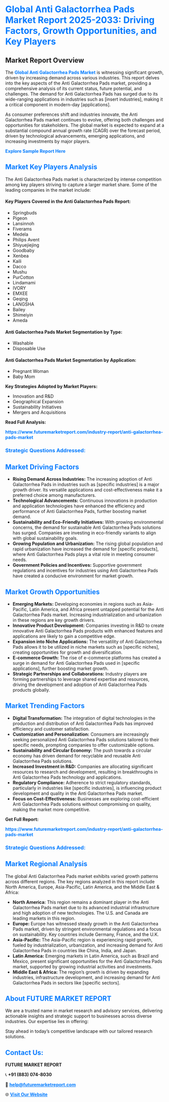 <h1 style="color: #007BFF;">Global Anti Galactorrhea Pads Market Report 2025-2033: Driving Factors, Growth Opportunities, and Key Players</h1>

<section id="overview">
<h2>Market Report Overview</h2>
<p>The <a href="https://www.futuremarketreport.com/industry-report/anti-galactorrhea-pads-market" style="color: #007BFF; text-decoration: none;"><strong>Global Anti Galactorrhea Pads Market</strong></a> is witnessing significant growth, driven by increasing demand across various industries. This report delves into the key aspects of the Anti Galactorrhea Pads market, providing a comprehensive analysis of its current status, future potential, and challenges. The demand for Anti Galactorrhea Pads has surged due to its wide-ranging applications in industries such as [insert industries], making it a critical component in modern-day [applications].</p>
<p>As consumer preferences shift and industries innovate, the Anti Galactorrhea Pads market continues to evolve, offering both challenges and opportunities for stakeholders. The global market is expected to expand at a substantial compound annual growth rate (CAGR) over the forecast period, driven by technological advancements, emerging applications, and increasing investments by major players.</p>
</section>

<section id="overview">
<p><a href="https://www.futuremarketreport.com/request-sample/reportId=102457" style="color: #007BFF; text-decoration: none;"><strong>Explore Sample Report Here</strong></a></p>
</section>

<section id="key-players">
<h2 style="color: #007BFF;">Market Key Players Analysis</h2>
<p>The Anti Galactorrhea Pads market is characterized by intense competition among key players striving to capture a larger market share. Some of the leading companies in the market include:</p>
<h4>Key Players Covered in the Anti Galactorrhea Pads Report:</h4>
<ul><li>Springbuds</li><li>Pigeon</li><li>Lansinnoh</li><li>Fiverams</li><li>Medela</li><li>Philips Avent</li><li>Shiyuejiejing</li><li>Goodbaby</li><li>Xenbea</li><li>Kaili</li><li>Dacco</li><li>Mushu</li><li>PurCotton</li><li>Lindamami</li><li>IVORY</li><li>EMXEE</li><li>Geqing</li><li>LANGSHA</li><li>Bailey</li><li>Shimeiyin</li><li>Ameda</li></ul>
<h4>Anti Galactorrhea Pads Market Segmentation by Type:</h4>
<ul><li>Washable</li><li>Disposable Use</li></ul>

<h4>Anti Galactorrhea Pads Market Segmentation by Application:</h4>
<ul><li>Pregnant Woman</li><li>Baby Mom</li></ul>
<p><strong>Key Strategies Adopted by Market Players:</strong></p>
<ul>
<li>Innovation and R&D</li>
<li>Geographical Expansion</li>
<li>Sustainability Initiatives</li>
<li>Mergers and Acquisitions</li>
</ul>
</section>

<section>
<p><strong>Read Full Analysis: </strong></p><a href="https://www.futuremarketreport.com/industry-report/anti-galactorrhea-pads-market" style="color: #007BFF; text-decoration: none;"><strong>https://www.futuremarketreport.com/industry-report/anti-galactorrhea-pads-market</strong></a>
<h3 style="color: #007BFF;">Strategic Questions Addressed:</h3>
</section>

<section id="driving-factors">
<h2 style="color: #007BFF;">Market Driving Factors</h2>
<ul>
<li><strong>Rising Demand Across Industries:</strong> The increasing adoption of Anti Galactorrhea Pads in industries such as [specific industries] is a major growth driver. Its versatile applications and cost-effectiveness make it a preferred choice among manufacturers.</li>
<li><strong>Technological Advancements:</strong> Continuous innovations in production and application technologies have enhanced the efficiency and performance of Anti Galactorrhea Pads, further boosting market demand.</li>
<li><strong>Sustainability and Eco-Friendly Initiatives:</strong> With growing environmental concerns, the demand for sustainable Anti Galactorrhea Pads solutions has surged. Companies are investing in eco-friendly variants to align with global sustainability goals.</li>
<li><strong>Growing Population and Urbanization:</strong> The rising global population and rapid urbanization have increased the demand for [specific products], where Anti Galactorrhea Pads plays a vital role in meeting consumer needs.</li>
<li><strong>Government Policies and Incentives:</strong> Supportive government regulations and incentives for industries using Anti Galactorrhea Pads have created a conducive environment for market growth.</li>
</ul>
</section>

<section id="growth-opportunities">
<h2 style="color: #007BFF;">Market Growth Opportunities</h2>
<ul>
<li><strong>Emerging Markets:</strong> Developing economies in regions such as Asia-Pacific, Latin America, and Africa present untapped potential for the Anti Galactorrhea Pads market. Increasing industrialization and urbanization in these regions are key growth drivers.</li>
<li><strong>Innovative Product Development:</strong> Companies investing in R&D to create innovative Anti Galactorrhea Pads products with enhanced features and applications are likely to gain a competitive edge.</li>
<li><strong>Expansion into Niche Applications:</strong> The versatility of Anti Galactorrhea Pads allows it to be utilized in niche markets such as [specific niches], creating opportunities for growth and diversification.</li>
<li><strong>E-commerce Growth:</strong> The rise of e-commerce platforms has created a surge in demand for Anti Galactorrhea Pads used in [specific applications], further boosting market growth.</li>
<li><strong>Strategic Partnerships and Collaborations:</strong> Industry players are forming partnerships to leverage shared expertise and resources, driving the development and adoption of Anti Galactorrhea Pads products globally.</li>
</ul>
</section>

<section id="trending-factors">
<h2 style="color: #007BFF;">Market Trending Factors</h2>
<ul>
<li><strong>Digital Transformation:</strong> The integration of digital technologies in the production and distribution of Anti Galactorrhea Pads has improved efficiency and customer satisfaction.</li>
<li><strong>Customization and Personalization:</strong> Consumers are increasingly seeking personalized Anti Galactorrhea Pads solutions tailored to their specific needs, prompting companies to offer customizable options.</li>
<li><strong>Sustainability and Circular Economy:</strong> The push towards a circular economy has driven demand for recyclable and reusable Anti Galactorrhea Pads solutions.</li>
<li><strong>Increased Investment in R&D:</strong> Companies are allocating significant resources to research and development, resulting in breakthroughs in Anti Galactorrhea Pads technology and applications.</li>
<li><strong>Regulatory Compliance:</strong> Adherence to strict regulatory standards, particularly in industries like [specific industries], is influencing product development and quality in the Anti Galactorrhea Pads market.</li>
<li><strong>Focus on Cost-Effectiveness:</strong> Businesses are exploring cost-efficient Anti Galactorrhea Pads solutions without compromising on quality, making the market more competitive.</li>
</ul>
</section>

<section>
<p><strong>Get Full Report: </strong></p><a href="https://www.futuremarketreport.com/industry-report/anti-galactorrhea-pads-market" style="color: #007BFF; text-decoration: none;"><strong>https://www.futuremarketreport.com/industry-report/anti-galactorrhea-pads-market</strong></a>
<h3 style="color: #007BFF;">Strategic Questions Addressed:</h3>
</section>


<section id="regional-analysis">
<h2 style="color: #007BFF;">Market Regional Analysis</h2>
<p>The global Anti Galactorrhea Pads market exhibits varied growth patterns across different regions. The key regions analyzed in this report include North America, Europe, Asia-Pacific, Latin America, and the Middle East & Africa:</p>
<ul>
<li><strong>North America:</strong> This region remains a dominant player in the Anti Galactorrhea Pads market due to its advanced industrial infrastructure and high adoption of new technologies. The U.S. and Canada are leading markets in this region.</li>
<li><strong>Europe:</strong> Europe has witnessed steady growth in the Anti Galactorrhea Pads market, driven by stringent environmental regulations and a focus on sustainability. Key countries include Germany, France, and the U.K.</li>
<li><strong>Asia-Pacific:</strong> The Asia-Pacific region is experiencing rapid growth, fueled by industrialization, urbanization, and increasing demand for Anti Galactorrhea Pads in countries like China, India, and Japan.</li>
<li><strong>Latin America:</strong> Emerging markets in Latin America, such as Brazil and Mexico, present significant opportunities for the Anti Galactorrhea Pads market, supported by growing industrial activities and investments.</li>
<li><strong>Middle East & Africa:</strong> The region’s growth is driven by expanding industries, infrastructure development, and increasing demand for Anti Galactorrhea Pads in sectors like [specific sectors].</li>
</ul>
</section>

<footer>
<h2 style="color: #007BFF;">About FUTURE MARKET REPORT</h2>
<p>We are a trusted name in market research and advisory services, delivering actionable insights and strategic support to businesses across diverse industries. Our expertise lies in offering:</p>

<p>Stay ahead in today’s competitive landscape with our tailored research solutions.</p>

<h2 style="color: #007BFF;">Contact Us:</h2>
<p><strong>FUTURE MARKET REPORT</strong></p>
<p>📞 <strong>+91 (883) 074-8030</strong></p>
<p>📧 <strong><a href="mailto:help@futuremarketreport.com" style="color: #007BFF;">help@futuremarketreport.com</a></strong></p>
<p>🌐 <strong><a href="https://www.futuremarketreport.com/" style="color: #007BFF;">Visit Our Website</a></strong></p>
</footer>